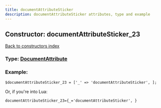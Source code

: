```yaml
---
title: documentAttributeSticker
description: documentAttributeSticker attributes, type and example
---
```

## Constructor: documentAttributeSticker\_23  
[Back to constructors index](index.md)






### Type: [DocumentAttribute](../types/DocumentAttribute.md)


### Example:

```
$documentAttributeSticker_23 = ['_' => 'documentAttributeSticker', ];
```  

Or, if you're into Lua:  


```
documentAttributeSticker_23={_='documentAttributeSticker', }

```


